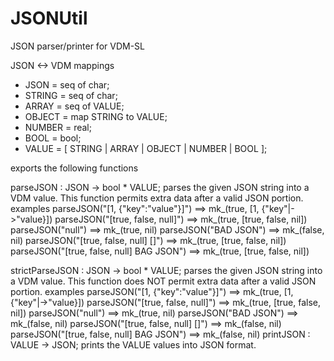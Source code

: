 JSONUtil
========

JSON parser/printer for VDM-SL

JSON <-> VDM mappings
* JSON = seq of char;
* STRING = seq of char;
* ARRAY = seq of VALUE;
* OBJECT = map STRING to VALUE;
* NUMBER = real;
* BOOL = bool;
* VALUE = [ STRING | ARRAY | OBJECT | NUMBER | BOOL ];

exports the following functions

parseJSON : JSON -> bool * VALUE;
    parses the given JSON string into a VDM value.
    This function permits extra data after a valid JSON portion.
    examples
        parseJSON("[1, {\"key\":\"value\"}]") ==> mk_(true, [1, {"key"|->"value}])
        parseJSON("[true, false, null]") ==> mk_(true, [true, false, nil])
        parseJSON("null") ==> mk_(true, nil)
        parseJSON("BAD JSON") ==> mk_(false, nil)
        parseJSON("[true, false, null] []") ==> mk_(true, [true, false, nil])
        parseJSON("[true, false, null] BAG JSON") ==> mk_(true, [true, false, nil])
        
strictParseJSON : JSON -> bool * VALUE;
    parses the given JSON string into a VDM value.
    This function does NOT permit extra data after a valid JSON portion.
    examples
        parseJSON("[1, {\"key\":\"value\"}]") ==> mk_(true, [1, {"key"|->"value}])
        parseJSON("[true, false, null]") ==> mk_(true, [true, false, nil])
        parseJSON("null") ==> mk_(true, nil)
        parseJSON("BAD JSON") ==> mk_(false, nil)
        parseJSON("[true, false, null] []") ==> mk_(false, nil)
        parseJSON("[true, false, null] BAG JSON") ==> mk_(false, nil)
printJSON : VALUE -> JSON;
    prints the VALUE values into JSON format.
